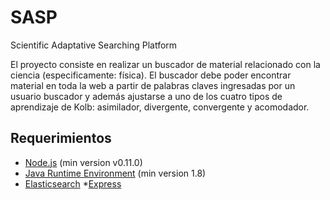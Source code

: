 # SASP
Scientific Adaptative Searching Platform

El proyecto consiste en realizar un buscador de material relacionado con la ciencia (especificamente: física). El buscador debe poder encontrar material en toda la web a partir de palabras claves ingresadas por un usuario buscador y además ajustarse a uno de los cuatro tipos de aprendizaje de Kolb: asimilador, divergente, convergente y acomodador.
## Requerimientos

* [Node.js](http://nodejs.org/) (min version v0.11.0)
* [Java Runtime Environment](https://java.com/en/) (min version 1.8)
* [Elasticsearch](https://www.elastic.co/)
 *[Express](https://expressjs.com/)

